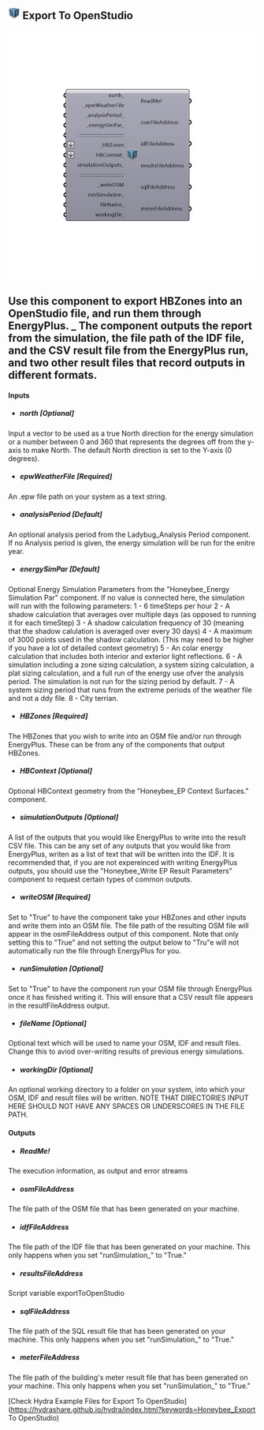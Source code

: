 ## ![](../../images/icons/Export_To_OpenStudio.png) Export To OpenStudio

![](../../images/components/Export_To_OpenStudio.png)

Use this component to export HBZones into an OpenStudio file, and run them through EnergyPlus.
 _
 The component outputs the report from the simulation, the file path of the IDF file, and the CSV result file from the EnergyPlus run, and two other result files that record outputs in different formats.
 -
 

#### Inputs
* ##### north [Optional]
Input a vector to be used as a true North direction for the energy simulation or a number between 0 and 360 that represents the degrees off from the y-axis to make North.  The default North direction is set to the Y-axis (0 degrees).
* ##### epwWeatherFile [Required]
An .epw file path on your system as a text string.
* ##### analysisPeriod [Default]
An optional analysis period from the Ladybug_Analysis Period component.  If no Analysis period is given, the energy simulation will be run for the enitre year.
* ##### energySimPar [Default]
Optional Energy Simulation Parameters from the "Honeybee_Energy Simulation Par" component.  If no value is connected here, the simulation will run with the following parameters:
 1 - 6 timeSteps per hour
 2 - A shadow calculation that averages over multiple days (as opposed to running it for each timeStep)
 3 - A shadow calculation frequency of 30 (meaning that the shadow calulation is averaged over every 30 days)
 4 - A maximum of 3000 points used in the shadow calculation. (This may need to be higher if you have a lot of detailed context geometry)
 5 - An colar energy calculation that includes both interior and exterior light reflections.
 6 - A simulation including a zone sizing calculation, a system sizing calculation, a plat sizing calculation, and a full run of the energy use ofver the analysis period.  The simulation is not run for the sizing period by default.
 7 - A system sizing period that runs from the extreme periods of the weather file and not a ddy file.
 8 - City terrian.
* ##### HBZones [Required]
The HBZones that you wish to write into an OSM file and/or run through EnergyPlus.  These can be from any of the components that output HBZones.
* ##### HBContext [Optional]
Optional HBContext geometry from the "Honeybee_EP Context Surfaces." component.
* ##### simulationOutputs [Optional]
A list of the outputs that you would like EnergyPlus to write into the result CSV file.  This can be any set of any outputs that you would like from EnergyPlus, writen as a list of text that will be written into the IDF.  It is recommended that, if you are not expereinced with writing EnergyPlus outputs, you should use the "Honeybee_Write EP Result Parameters" component to request certain types of common outputs. 
* ##### writeOSM [Required]
Set to "True" to have the component take your HBZones and other inputs and write them into an OSM file.  The file path of the resulting OSM file will appear in the osmFileAddress output of this component.  Note that only setting this to "True" and not setting the output below to "Tru"e will not automatically run the file through EnergyPlus for you.
* ##### runSimulation [Optional]
Set to "True" to have the component run your OSM file through EnergyPlus once it has finished writing it.  This will ensure that a CSV result file appears in the resultFileAddress output.
* ##### fileName [Optional]
Optional text which will be used to name your OSM, IDF and result files.  Change this to aviod over-writing results of previous energy simulations.
* ##### workingDir [Optional]
An optional working directory to a folder on your system, into which your OSM, IDF and result files will be written.  NOTE THAT DIRECTORIES INPUT HERE SHOULD NOT HAVE ANY SPACES OR UNDERSCORES IN THE FILE PATH.

#### Outputs
* ##### ReadMe!
The execution information, as output and error streams
* ##### osmFileAddress
The file path of the OSM file that has been generated on your machine.
* ##### idfFileAddress
The file path of the IDF file that has been generated on your machine. This only happens when you set "runSimulation_" to "True."
* ##### resultsFileAddress
Script variable exportToOpenStudio
* ##### sqlFileAddress
The file path of the SQL result file that has been generated on your machine. This only happens when you set "runSimulation_" to "True."
* ##### meterFileAddress
The file path of the building's meter result file that has been generated on your machine. This only happens when you set "runSimulation_" to "True."


[Check Hydra Example Files for Export To OpenStudio](https://hydrashare.github.io/hydra/index.html?keywords=Honeybee_Export To OpenStudio)